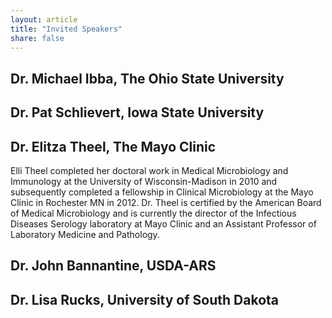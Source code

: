 ```yaml
---
layout: article
title: "Invited Speakers"
share: false
---
```


## Dr. Michael Ibba, The Ohio State University

## Dr. Pat Schlievert, Iowa State University

## Dr. Elitza Theel, The Mayo Clinic
Elli Theel completed her doctoral work in Medical Microbiology and Immunology at the University of Wisconsin-Madison in 2010 and subsequently completed a fellowship in Clinical Microbiology at the Mayo Clinic in Rochester MN in 2012.  Dr. Theel is certified by the American Board of Medical Microbiology and is currently the director of the Infectious Diseases Serology laboratory at Mayo Clinic and an Assistant Professor of Laboratory Medicine and Pathology.  

## Dr. John Bannantine, USDA-ARS

## Dr. Lisa Rucks, University of South Dakota






